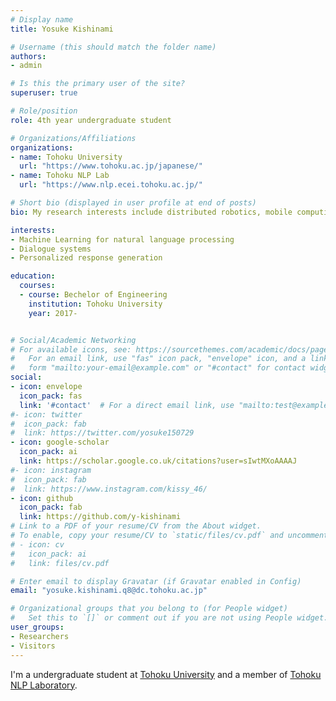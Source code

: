 ```yaml
---
# Display name
title: Yosuke Kishinami

# Username (this should match the folder name)
authors:
- admin

# Is this the primary user of the site?
superuser: true

# Role/position
role: 4th year undergraduate student

# Organizations/Affiliations
organizations:
- name: Tohoku University
  url: "https://www.tohoku.ac.jp/japanese/"
- name: Tohoku NLP Lab
  url: "https://www.nlp.ecei.tohoku.ac.jp/"

# Short bio (displayed in user profile at end of posts)
bio: My research interests include distributed robotics, mobile computing and programmable matter.

interests:
- Machine Learning for natural language processing
- Dialogue systems
- Personalized response generation

education:
  courses:
  - course: Bechelor of Engineering
    institution: Tohoku University
    year: 2017-


# Social/Academic Networking
# For available icons, see: https://sourcethemes.com/academic/docs/page-builder/#icons
#   For an email link, use "fas" icon pack, "envelope" icon, and a link in the
#   form "mailto:your-email@example.com" or "#contact" for contact widget.
social:
- icon: envelope
  icon_pack: fas
  link: '#contact'  # For a direct email link, use "mailto:test@example.org".
#- icon: twitter
#  icon_pack: fab
#  link: https://twitter.com/yosuke150729
- icon: google-scholar
  icon_pack: ai
  link: https://scholar.google.co.uk/citations?user=sIwtMXoAAAAJ
#- icon: instagram
#  icon_pack: fab
#  link: https://www.instagram.com/kissy_46/
- icon: github
  icon_pack: fab
  link: https://github.com/y-kishinami
# Link to a PDF of your resume/CV from the About widget.
# To enable, copy your resume/CV to `static/files/cv.pdf` and uncomment the lines below.
# - icon: cv
#   icon_pack: ai
#   link: files/cv.pdf

# Enter email to display Gravatar (if Gravatar enabled in Config)
email: "yosuke.kishinami.q8@dc.tohoku.ac.jp"

# Organizational groups that you belong to (for People widget)
#   Set this to `[]` or comment out if you are not using People widget.
user_groups:
- Researchers
- Visitors
---
```


I'm a undergraduate student at [Tohoku University](https://www.tohoku.ac.jp/japanese/) and a member of [Tohoku NLP Laboratory](https://www.nlp.ecei.tohoku.ac.jp/).
